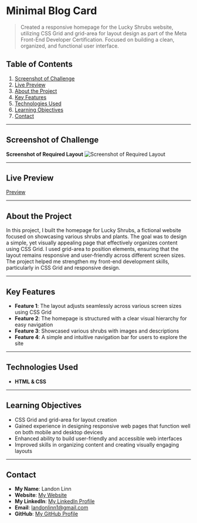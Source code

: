 # Minimal Blog Card

> Created a responsive homepage for the Lucky Shrubs website, utilizing CSS Grid and grid-area for layout design as part of the Meta Front-End Developer Certification. Focused on building a clean, organized, and functional user interface.

## Table of Contents

1. [Screenshot of Challenge](#screenshot-of-challenge)
2. [Live Preview](#live-preview)
3. [About the Project](#about-the-project)
4. [Key Features](#key-features)
5. [Technologies Used](#technologies-used)
6. [Learning Objectives](#learning-objectives)
7. [Contact](#contact)

---

## Screenshot of Challenge

**Screenshot of Required Layout**
![Screenshot of Required Layout](/Assets/Reference-Layout-Image.png)

---

## Live Preview

[Preview](https://landonlinn.github.io/LuckyShrubWebsite/)

---

## About the Project

In this project, I built the homepage for Lucky Shrubs, a fictional website focused on showcasing various shrubs and plants. The goal was to design a simple, yet visually appealing page that effectively organizes content using CSS Grid. I used grid-area to position elements, ensuring that the layout remains responsive and user-friendly across different screen sizes. The project helped me strengthen my front-end development skills, particularly in CSS Grid and responsive design.

---

## Key Features

- **Feature 1**: The layout adjusts seamlessly across various screen sizes using CSS Grid
- **Feature 2**: The homepage is structured with a clear visual hierarchy for easy navigation
- **Feature 3**: Showcased various shrubs with images and descriptions
- **Feature 4**: A simple and intuitive navigation bar for users to explore the site

---

## Technologies Used

- **HTML & CSS**

---

## Learning Objectives

- CSS Grid and grid-area for layout creation
- Gained experience in designing responsive web pages that function well on both mobile and desktop devices
- Enhanced ability to build user-friendly and accessible web interfaces
- Improved skills in organizing content and creating visually engaging layouts

---

## Contact

- **My Name**: Landon Linn
- **Website**: [My Website](https://www.landonlinn.com/)
- **My LinkedIn**: [My LinkedIn Profile](https://www.linkedin.com/in/landon-linn/)
- **Email**: landonlinn1@gmail.com
- **GitHub**: [My GitHub Profile](https://github.com/LandonLinn)
